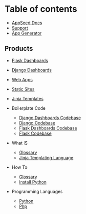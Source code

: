 # Table of contents

* [AppSeed Docs](README.md)
* [Support](appseed/support.md)
* [App Generator](appseed/app-generator.md)
## Products
* [Flask Dashboards](flask-dashboard/index.md)
* [Django Dashboards](django-dashboardx/index.md)
* [Web Apps](apps/index.md)
* [Static Sites](static-site/index.md)
* [Jinja Templates](static-site/index.md)

* Boilerplate Code
    - [Django Dashboards Codebase](boilerplate-code/django-dashboard.md)
    - [Django Codebase](boilerplate-code/django.md)
    - [Flask Dashboards Codebase](boilerplate-code/flask-dashboard.md)
    - [Flask Codebase](boilerplate-code/flask.md)

* What IS
    - [Glossary](what-is/index.md)
    - [Jinja Templating Language](what-is/jinja.md)

* How To
    - [Glossary](how-to/index.md)
    - [Install Python](how-to/install-python.md)

* Programming Languages
    - [Python](programming-languages/python.md)
    - [Php](programming-languages/php.md)

